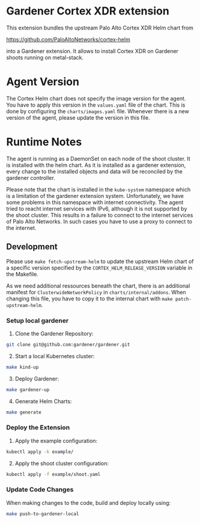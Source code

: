 # Gardener Cortex XDR extension

This extension bundles the upstream Palo Alto Cortex XDR Helm chart from

  https://github.com/PaloAltoNetworks/cortex-helm

into a Gardener extension. It allows to install Cortex XDR on Gardener shoots
running on metal-stack.

# Agent Version

The Cortex Helm chart does not specify the image version for the agent. You have
to apply this version in the `values.yaml` file of the chart. This is done by
configuring the `charts/images.yaml` file. Whenever there is a new version of
the agent, please update the version in this file.

# Runtime Notes

The agent is running as a DaemonSet on each node of the shoot cluster. It is installed
with the helm chart. As it is installed as a gardener extension, every change to the
installed objects and data will be reconciled by the gardener controller.

Please note that the chart is installed in the `kube-system` namespace which is
a limitation of the gardener extension system. Unfortunately, we have some problems
in this namespace with internet connectivity. The agent tried to reacht internet
services with IPv6, although it is not supported by the shoot cluster. This results
in a failure to connect to the internet services of Palo Alto Networks. In such
cases you have to use a proxy to connect to the internet.

## Development


Please use `make fetch-upstream-helm` to update the upstream Helm chart of a
specific version specified by the `CORTEX_HELM_RELEASE_VERSION` variable in the
Makefile.

As we need additional ressources beneath the chart, there is an additional manifest
for `ClusterwideNetworkPolicy` in `charts/internal/addons`. When changing this
file, you have to copy it to the internal chart with `make patch-upstream-helm`.

### Setup local gardener

1. Clone the Gardener Repository:
```bash
git clone git@github.com:gardener/gardener.git
```

2. Start a local Kubernetes cluster:
```bash
make kind-up
```

3. Deploy Gardener:
```bash
make gardener-up
```

4. Generate Helm Charts:
```bash
make generate
```

### Deploy the Extension

1. Apply the example configuration:
```bash
kubectl apply -k example/
```

2. Apply the shoot cluster configuration:
```bash
kubectl apply -f example/shoot.yaml
```

### Update Code Changes

When making changes to the code, build and deploy locally using:
```bash
make push-to-gardener-local
```



